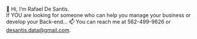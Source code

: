 👋 Hi, I’m Rafael De Santis. \
If YOU are looking for someone who can help you manage your business or develop your Back-end...
📫 You can reach me at 562-499-9626 or desantis.data@gmail.com. 
